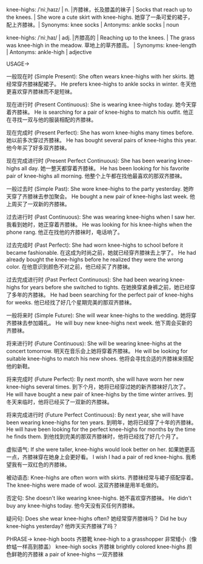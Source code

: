 knee-highs: /ˈniːˌhaɪz/ | n. |齐膝袜，长及膝盖的袜子 | Socks that reach up to the knees. |  She wore a cute skirt with knee-highs. 她穿了一条可爱的裙子，配上齐膝袜。| Synonyms: knee socks | Antonyms: ankle socks | noun

knee-highs: /ˈniːˌhaɪ/ | adj. |齐膝高的 | Reaching up to the knees. | The grass was knee-high in the meadow. 草地上的草齐膝高。 | Synonyms: knee-length | Antonyms: ankle-high | adjective


USAGE->

一般现在时 (Simple Present):
She often wears knee-highs with her skirts. 她经常穿齐膝袜配裙子。
He prefers knee-highs to ankle socks in winter.  冬天他更喜欢穿齐膝袜而不是短袜。

现在进行时 (Present Continuous):
She is wearing knee-highs today. 她今天穿着齐膝袜。
He is searching for a pair of knee-highs to match his outfit. 他正在寻找一双与他的服装相配的齐膝袜。

现在完成时 (Present Perfect):
She has worn knee-highs many times before. 她以前多次穿过齐膝袜。
He has bought several pairs of knee-highs this year. 他今年买了好多双齐膝袜。

现在完成进行时 (Present Perfect Continuous):
She has been wearing knee-highs all day. 她一整天都穿着齐膝袜。
He has been looking for his favorite pair of knee-highs all morning. 他整个上午都在找他最喜欢的那双齐膝袜。


一般过去时 (Simple Past):
She wore knee-highs to the party yesterday. 她昨天穿了齐膝袜去参加聚会。
He bought a new pair of knee-highs last week. 他上周买了一双新的齐膝袜。

过去进行时 (Past Continuous):
She was wearing knee-highs when I saw her. 我看到她时，她正穿着齐膝袜。
He was looking for his knee-highs when the phone rang. 他正在找他的齐膝袜时，电话响了。

过去完成时 (Past Perfect):
She had worn knee-highs to school before it became fashionable. 在这成为时尚之前，她就已经穿齐膝袜去上学了。
He had already bought the knee-highs before he realized they were the wrong color. 在他意识到颜色不对之前，他已经买了齐膝袜。

过去完成进行时 (Past Perfect Continuous):
She had been wearing knee-highs for years before she switched to tights.  在她换穿紧身裤之前，她已经穿了多年的齐膝袜。
He had been searching for the perfect pair of knee-highs for weeks. 他已经找了好几个星期完美的那双齐膝袜。

一般将来时 (Simple Future):
She will wear knee-highs to the wedding. 她将穿齐膝袜去参加婚礼。
He will buy new knee-highs next week. 他下周会买新的齐膝袜。


将来进行时 (Future Continuous):
She will be wearing knee-highs at the concert tomorrow. 明天在音乐会上她将穿着齐膝袜。
He will be looking for suitable knee-highs to match his new shoes. 他将会寻找合适的齐膝袜来搭配他的新鞋。

将来完成时 (Future Perfect):
By next month, she will have worn her new knee-highs several times. 到下个月，她将已经穿过她的新齐膝袜好几次了。
He will have bought a new pair of knee-highs by the time winter arrives. 到冬天来临时，他将已经买了一双新的齐膝袜。


将来完成进行时 (Future Perfect Continuous):
By next year, she will have been wearing knee-highs for ten years. 到明年，她将已经穿了十年的齐膝袜。
He will have been looking for the perfect knee-highs for months by the time he finds them.  到他找到完美的那双齐膝袜时，他将已经找了好几个月了。


虚拟语气:
If she were taller, knee-highs would look better on her. 如果她更高一点，齐膝袜穿在她身上会更好看。
I wish I had a pair of red knee-highs. 我希望我有一双红色的齐膝袜。


被动语态:
Knee-highs are often worn with skirts. 齐膝袜经常与裙子搭配穿着。
The knee-highs were made of wool. 这双齐膝袜是用羊毛做的。

否定句:
She doesn't like wearing knee-highs. 她不喜欢穿齐膝袜。
He didn't buy any knee-highs today. 他今天没有买任何齐膝袜。

疑问句:
Does she wear knee-highs often? 她经常穿齐膝袜吗？
Did he buy knee-highs yesterday? 他昨天买齐膝袜了吗？



PHRASE->
knee-high boots 齐膝靴
knee-high to a grasshopper  非常矮小（像蚱蜢一样高到膝盖）
knee-high socks 齐膝袜
brightly colored knee-highs 颜色鲜艳的齐膝袜
a pair of knee-highs 一双齐膝袜
